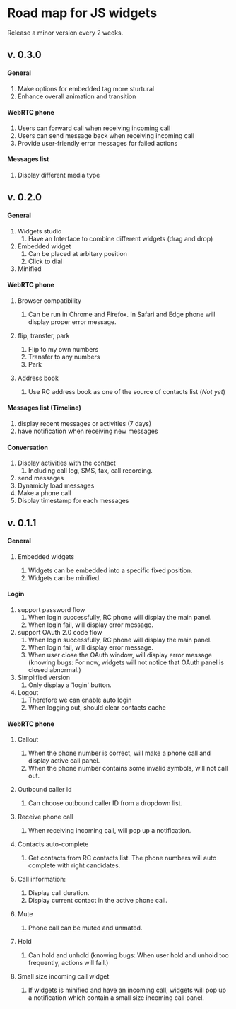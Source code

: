 # Road map for JS widgets

Release a minor version every 2 weeks.

## v. 0.3.0

#### General

1. Make options for embedded tag more sturtural
2. Enhance overall animation and transition

#### WebRTC phone

1. Users can forward call when receiving incoming call
2. Users can send message back when receiving incoming call
3. Provide user-friendly error messages for failed actions

#### Messages list

1. Display different media type

## v. 0.2.0

#### General

1. Widgets studio
   1. Have an Interface to combine different widgets (drag and drop)
2. Embedded widget
   1. Can be placed at arbitary position
   2. Click to dial
3. Minified

#### WebRTC phone

1. Browser compatibility
   1. Can be run in Chrome and Firefox. In Safari and Edge phone will display proper error message.

2. flip, transfer, park
   1. Flip to my own numbers
   2. Transfer to any numbers
   3. Park

3. Address book
   1. Use RC address book as one of the source of contacts list (*Not yet*)


#### Messages list (Timeline)

1. display recent messages or activities (7 days)
2. have notification when receiving new messages

#### Conversation

1. Display activities with the contact
   1. Including call log, SMS, fax, call recording.
2. send messages
3. Dynamicly load messages
4. Make a phone call
5. Display timestamp for each messages

## v. 0.1.1

#### General

1. Embedded widgets

   1. Widgets can be embedded into a specific fixed position.
   2. Widgets can be minified.

#### Login

1. support password flow
   1. When login successfully, RC phone will display the main panel.
   2. When login fail, will display error message.
2. support OAuth 2.0 code flow
   1. When login successfully, RC phone will display the main panel.
   2. When login fail, will display error message.
   3. When user close the OAuth window, will display error message (knowing bugs: For now, widgets will not notice that OAuth panel is closed abnormal.)
3. Simplified version
   1. Only display a 'login' button.
4. Logout
   1. Therefore we can enable auto login
   2. When logging out, should clear contacts cache




#### WebRTC phone

1. Callout
   1. When the phone number is correct, will make a phone call and display active call panel.
   2. When the phone number contains some invalid symbols, will not call out.

2. Outbound caller id
   1. Can choose outbound caller ID from a dropdown list.

3. Receive phone call
   1. When receiving incoming call, will pop up a notification.

4. Contacts auto-complete
   1. Get contacts from RC contacts list. The phone numbers will auto complete with right candidates.

5. Call information:
   1. Display call duration.
   2. Display current contact in the active phone call.
6. Mute
   1. Phone call can be muted and unmated.

7. Hold
   1. Can hold and unhold (knowing bugs: When user hold and unhold too frequently, actions will fail.)

8. Small size incoming call widget
   1. If widgets is minified and have an incoming call, widgets will pop up a notification which contain a small size incoming call panel.

